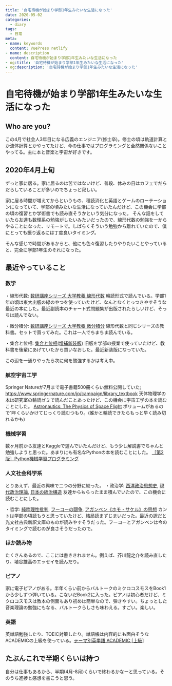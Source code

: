 ```yaml
---
title: '自宅待機が始まり学部1年生みたいな生活になった'
date: 2020-05-02
categories:
  - diary
tags:
  - 日常
meta:
- name: keywords
  content: VuePress netlify
- name: description
  content: 自宅待機が始まり学部1年生みたいな生活になった
- og:title: '自宅待機が始まり学部1年生みたいな生活になった'
- og:description: '自宅待機が始まり学部1年生みたいな生活になった'
---
```

# 自宅待機が始まり学部1年生みたいな生活になった

## Who are you?
この4月で社会人3年目になる広義のエンジニア(修士卒)。修士の頃は軌道計算とか流体計算とかやってたけど、今の仕事ではプログラミングと全然関係ないことやってる。主に本と音楽と宇宙が好きです。

## 2020年4月上旬
ずっと家に居る。家に居るのは苦ではないけど、普段、休みの日はカフェでだらだらしていることが多いのでちょっと寂しい。

家に居る時間が増えてからというもの、積読消化と英語とゲームのローテーションになっていて、学部の頃みたいな生活になっていたんだけど、この機会に学部の頃の復習とか学術書でも読み直そうかという気分になった。
そんな話をしていたら友達も数理系の勉強がしたいみたいだったので、線形代数の勉強を一からやることになった、リモートで。しばらくそういう勉強から離れていたので、僕にとっても振り返るには丁度良いタイミング。

そんな感じで時間があるからと、他にも色々復習したりやりたいことやっていると、完全に学部1年生のそれになった。

## 最近やっていること
### 数学
・線形代数: [数研講座シリーズ 大学教養 線形代数](https://www.chart.co.jp/goods/item/sugaku/39946.php)
輪読形式で読んでいる。学部1年の頃は東大出版の緑のやつを使っていたけど、なんとなくとっつきやすそうな最近の本にした。最近副読本のチャート式問題集が出版されたらしいけど、そっちは読んでない。

・微分積分: [数研講座シリーズ 大学教養 微分積分](https://www.chart.co.jp/goods/item/sugaku/39940.php)
線形代数と同じシリーズの教科書。セットで買ってみた。これは一人でちまちま読んでいる。

・集合と位相: [集合と位相(増補新装版)](https://www.shokabo.co.jp/mybooks/ISBN978-4-7853-1412-5.htm)
旧版を学部の授業で使っていたけど、教科書を後輩にあげていたから買いなおした。最近新装版になっていた。

この辺を一通りやったら次に何を勉強するかは考え中。


### 航空宇宙工学
Springer Natureが7月まで電子書籍500冊くらい無料公開していた; https://www.springernature.com/jp/campaign/library_textbook
天体物理学の本は研究室の輪読ゼミで読んだことあったけど、この機会に宇宙工学の本を読むことにした。
[Astronautics: The Physics of Space Flight](https://link.springer.com/book/10.1007/978-3-319-74373-8)
ボリュームがあるので1年くらいかけてじっくり読むつもり。(誰かと輪読できたらもっと早く読み切れるかも)

### 機械学習
数ヶ月前から友達とKaggleで遊んでいたんだけど、もう少し解説書でちゃんと勉強しようと思った。あまりにも有名なPythonの本を読むことにした。
[［第2版］Python機械学習プログラミング](https://book.impress.co.jp/books/1117101099)


### 人文社会科学系
とりあえず、最近の興味で二つの分野に絞った。
・政治学: [西洋政治思想史](http://www.yuhikaku.co.jp/books/detail/9784641220010), [現代政治理論](http://www.yuhikaku.co.jp/books/detail/9784641124547), [日本の統治構造](http://www.chuko.co.jp/shinsho/2007/07/101905.html)
友達からもらったまま積んでいたので、この機会に読むことにした。

・哲学: [純粋理性批判](https://www.kotensinyaku.jp/books/book97/), [フーコーの闘争](http://www.arsvi.com/b2010/1309ht.htm), [アガンベン《ホモ・サケル》の思想](https://bookclub.kodansha.co.jp/product?item=0000337920)
カントは学部の頃読もうと思っていたけど、結局読まずじまいだった。最近の訳だと光文社古典新訳文庫のものが読みやすそうだった。フーコーとアガンベンは今のタイミングで読むのが良さそうだったので。


### ほか読み物
たくさんあるので、ここには書ききれません。例えば、芥川龍之介を読み直したり、埴谷雄高のエッセイを読んだり。


### ピアノ
家に電子ピアノがある。半年くらい前からバルトークのミクロコスモスをBook1から少しずつ弾いている。こないだBook2に入った。ピアノは初心者だけど、ミクロコスモスは教本の側面もあり初めは簡単なので、弾きやすい。ちょっとした音楽理論の勉強にもなる、バルトークらしさも味わえる。すごい。楽しい。


### 英語
英単語勉強したり、TOEIC対策したり。単語帳は内容的にも面白そうなACADEMICの上級を使っている。[テーマ別英単語 ACADEMIC [上級]](https://www.zkai.co.jp/books/guide/id-5053/)

## たぶんこれで半期くらいは持つ
自分は仕事もあるから、半期(4月-8月)くらいで終わるかなーと思っている。そのうち進捗と感想を書こうと思う。
